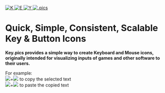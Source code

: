 [![K](https://key.pics/key/K.svg?size=128) ![E](https://key.pics/key/E.svg?size=128) ![Y](https://key.pics/key/Y.svg?size=128) ![.pics](https://key.pics/key/.pics.svg?shape=wide&size=128)](https://key.pics)

# Quick, Simple, Consistent, Scalable Key & Button Icons  


**Key.pics provides a simple way to create Keyboard and Mouse icons, originally intended for visualizing inputs of games and other software to their users.**

For example:  
![](https://key.pics/key/ctrl.svg?size=100&shape=wide)+![](https://key.pics/key/C.svg?size=50) to copy the selected text  
![](https://key.pics/key/ctrl.svg?size=100&shape=wide)+![](https://key.pics/key/V.svg?size=50) to paste the copied text
